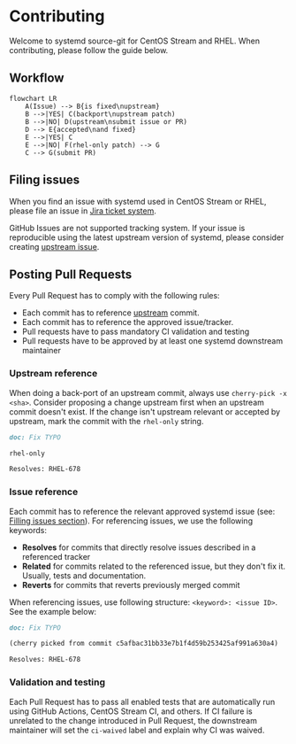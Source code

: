 # Contributing

Welcome to systemd source-git for CentOS Stream and RHEL. When contributing, please follow the guide below.

## Workflow

```mermaid
flowchart LR
    A(Issue) --> B{is fixed\nupstream}
    B -->|YES| C(backport\nupstream patch)
    B -->|NO| D(upstream\nsubmit issue or PR)
    D --> E{accepted\nand fixed}
    E -->|YES| C
    E -->|NO| F(rhel-only patch) --> G
    C --> G(submit PR)
```

## Filing issues

When you find an issue with systemd used in CentOS Stream or RHEL, please file an issue in [Jira ticket system](https://issues.redhat.com/secure/CreateIssueDetails!init.jspa?pid=12332745&issuetype=1&components=12380515).

GitHub Issues are not supported tracking system. If your issue is reproducible using the latest upstream version of systemd, please consider creating [upstream issue](https://github.com/systemd/systemd/issues/new/choose).

## Posting Pull Requests

Every Pull Request has to comply with the following rules:

- Each commit has to reference [upstream](https://github.com/systemd/systemd) commit.
- Each commit has to reference the approved issue/tracker.
- Pull requests have to pass mandatory CI validation and testing
- Pull requests have to be approved by at least one systemd downstream maintainer

### Upstream reference

When doing a back-port of an upstream commit, always use `cherry-pick -x <sha>`. Consider proposing a change upstream first when an upstream commit doesn't exist.
If the change isn't upstream relevant or accepted by upstream, mark the commit with the `rhel-only` string.

```md
doc: Fix TYPO

rhel-only

Resolves: RHEL-678
```

### Issue reference

Each commit has to reference the relevant approved systemd issue (see: [Filling issues section](#filing-issues)). For referencing issues, we use the following keywords:

- **Resolves** for commits that directly resolve issues described in a referenced tracker
- **Related** for commits related to the referenced issue, but they don't fix it. Usually, tests and documentation.
- **Reverts** for commits that reverts previously merged commit

When referencing issues, use following structure: `<keyword>: <issue ID>`. See the example below:

```md
doc: Fix TYPO

(cherry picked from commit c5afbac31bb33e7b1f4d59b253425af991a630a4)

Resolves: RHEL-678
```

### Validation and testing

Each Pull Request has to pass all enabled tests that are automatically run using GitHub Actions, CentOS Stream CI, and others.
If CI failure is unrelated to the change introduced in Pull Request, the downstream maintainer will set the `ci-waived` label and explain why CI was waived.
